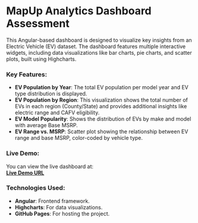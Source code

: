 # MapUp Analytics Dashboard Assessment

This Angular-based dashboard is designed to visualize key insights from an Electric Vehicle (EV) dataset. The dashboard features multiple interactive widgets, including data visualizations like bar charts, pie charts, and scatter plots, built using Highcharts.

### Key Features:
- **EV Population by Year**: The total EV population per model year and EV type distribution is displayed.
- **EV Population by Region**: This visualization shows the total number of EVs in each region (County/State) and provides additional insights like electric range and CAFV eligibility.
- **EV Model Popularity**: Shows the distribution of EVs by make and model with average Base MSRP.
- **EV Range vs. MSRP**: Scatter plot showing the relationship between EV range and base MSRP, color-coded by vehicle type.

### Live Demo:
You can view the live dashboard at:  
[**Live Demo URL**](https://YOUR_GITHUB_PAGES_URL)

### Technologies Used:
- **Angular**: Frontend framework.
- **Highcharts**: For data visualizations.
- **GitHub Pages**: For hosting the project.

